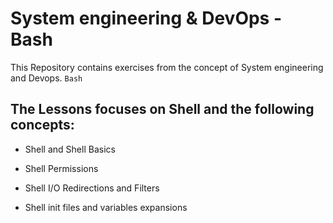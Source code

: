 # System engineering & DevOps - Bash

This Repository contains exercises from the concept of System engineering and Devops. `Bash`

## The Lessons focuses on Shell and the following concepts:

* Shell and Shell Basics

* Shell Permissions

* Shell I/O Redirections and Filters

* Shell init files and variables expansions
